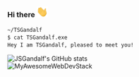 ### Hi there  <img src="https://github.com/Andy-Python-Programmer/Andy-Python-Programmer/blob/master/hello.gif" style="margin-top:5px;" height="25px">
```bash
~/TSGandalf 
$ cat TSGandalf.exe
Hey I am TSGandalf, pleased to meet you!
```
<!--
**Borrus-sudo/Borrus-sudo** is a ✨ _special_ ✨ repository because its `README.md` (this file) appears on your GitHub profile.

Here are some ideas to get you started:

- 🔭 I’m currently working on ...
- 🌱 I’m currently learning ...
- 👯 I’m looking to collaborate on ...
- 🤔 I’m looking for help with ...
- 💬 Ask me about ...
- 📫 How to reach me: ...
- 😄 Pronouns: ...
- ⚡ Fun fact: ...
-->
![JSGandalf's GitHub stats](https://github-readme-stats.vercel.app/api?username=Borrus-sudo&show_icons=true&theme=dracula&count_private=true)
<br/>
![MyAwesomeWebDevStack](https://awesome-stack.glitch.me/api/v1/cards?name=Borrus-sudo&repos=jsgandalf,vue-generator-graph,awesome-stack,Zeus&theme=dracula)

